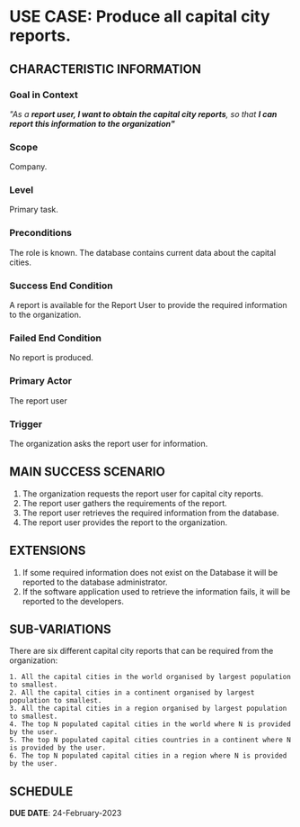 # USE CASE: Produce all capital city reports.

## CHARACTERISTIC INFORMATION

### Goal in Context

*"As a **report user, I want to obtain the capital city reports**, so that **I can report this information to the organization"***

### Scope

Company.

### Level

Primary task.

### Preconditions

The role is known.  The database contains current data about the capital cities.

### Success End Condition

A report is available for the Report User to provide the required information to the organization.

### Failed End Condition

No report is produced.

### Primary Actor

The report user

### Trigger

The organization asks the report user for information.

## MAIN SUCCESS SCENARIO

1. The organization requests the report user for capital city reports.
2. The report user gathers the requirements of the report.
3. The report user retrieves the required information from the database.
4. The report user provides the report to the organization.

## EXTENSIONS

1. If some required information does not exist on the Database it will be reported to the database administrator.
2. If the software application used to retrieve the information fails, it will be reported to the developers.

## SUB-VARIATIONS

There are six different capital city reports that can be required from the organization:

    1. All the capital cities in the world organised by largest population to smallest.
    2. All the capital cities in a continent organised by largest population to smallest.
    3. All the capital cities in a region organised by largest population to smallest.
    4. The top N populated capital cities in the world where N is provided by the user.
    5. The top N populated capital cities countries in a continent where N is provided by the user.
    6. The top N populated capital cities in a region where N is provided by the user.

## SCHEDULE

**DUE DATE**: 24-February-2023